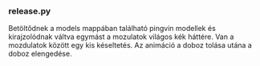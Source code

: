 ### release.py

Betöltődnek a models mappában található pingvin modellek és kirajzolódnak váltva egymást a mozulatok
világos kék háttére. Van a mozdulatok között egy kis késeltetés.
Az animáció a doboz tolása utána a doboz elengedése.
